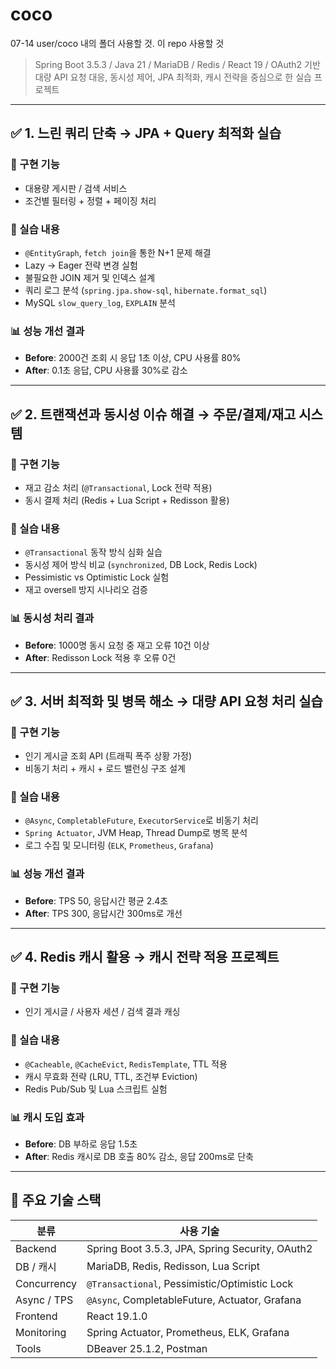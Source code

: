 # coco
07-14 user/coco 내의 폴더 사용할 것. 이 repo 사용할 것

> Spring Boot 3.5.3 / Java 21 / MariaDB / Redis / React 19 / OAuth2 기반  
> 대량 API 요청 대응, 동시성 제어, JPA 최적화, 캐시 전략을 중심으로 한 실습 프로젝트

---

## ✅ 1. 느린 쿼리 단축 → **JPA + Query 최적화 실습**

### 📌 구현 기능
- 대용량 게시판 / 검색 서비스
- 조건별 필터링 + 정렬 + 페이징 처리

### 🧪 실습 내용
- `@EntityGraph`, `fetch join`을 통한 N+1 문제 해결
- Lazy → Eager 전략 변경 실험
- 불필요한 JOIN 제거 및 인덱스 설계
- 쿼리 로그 분석 (`spring.jpa.show-sql`, `hibernate.format_sql`)
- MySQL `slow_query_log`, `EXPLAIN` 분석

### 📊 성능 개선 결과
- **Before**: 2000건 조회 시 응답 1초 이상, CPU 사용률 80%
- **After**: 0.1초 응답, CPU 사용률 30%로 감소

---

## ✅ 2. 트랜잭션과 동시성 이슈 해결 → **주문/결제/재고 시스템**

### 📌 구현 기능
- 재고 감소 처리 (`@Transactional`, Lock 전략 적용)
- 동시 결제 처리 (Redis + Lua Script + Redisson 활용)

### 🧪 실습 내용
- `@Transactional` 동작 방식 심화 실습
- 동시성 제어 방식 비교 (`synchronized`, DB Lock, Redis Lock)
- Pessimistic vs Optimistic Lock 실험
- 재고 oversell 방지 시나리오 검증

### 📊 동시성 처리 결과
- **Before**: 1000명 동시 요청 중 재고 오류 10건 이상
- **After**: Redisson Lock 적용 후 오류 0건

---

## ✅ 3. 서버 최적화 및 병목 해소 → **대량 API 요청 처리 실습**

### 📌 구현 기능
- 인기 게시글 조회 API (트래픽 폭주 상황 가정)
- 비동기 처리 + 캐시 + 로드 밸런싱 구조 설계

### 🧪 실습 내용
- `@Async`, `CompletableFuture`, `ExecutorService`로 비동기 처리
- `Spring Actuator`, JVM Heap, Thread Dump로 병목 분석
- 로그 수집 및 모니터링 (`ELK`, `Prometheus`, `Grafana`)

### 📊 성능 개선 결과
- **Before**: TPS 50, 응답시간 평균 2.4초
- **After**: TPS 300, 응답시간 300ms로 개선

---

## ✅ 4. Redis 캐시 활용 → **캐시 전략 적용 프로젝트**

### 📌 구현 기능
- 인기 게시글 / 사용자 세션 / 검색 결과 캐싱

### 🧪 실습 내용
- `@Cacheable`, `@CacheEvict`, `RedisTemplate`, TTL 적용
- 캐시 무효화 전략 (LRU, TTL, 조건부 Eviction)
- Redis Pub/Sub 및 Lua 스크립트 실험

### 📊 캐시 도입 효과
- **Before**: DB 부하로 응답 1.5초
- **After**: Redis 캐시로 DB 호출 80% 감소, 응답 200ms로 단축

---

## 🔧 주요 기술 스택

| 분류         | 사용 기술 |
|--------------|-----------|
| Backend      | Spring Boot 3.5.3, JPA, Spring Security, OAuth2 |
| DB / 캐시     | MariaDB, Redis, Redisson, Lua Script |
| Concurrency  | `@Transactional`, Pessimistic/Optimistic Lock |
| Async / TPS  | `@Async`, CompletableFuture, Actuator, Grafana |
| Frontend     | React 19.1.0 |
| Monitoring   | Spring Actuator, Prometheus, ELK, Grafana |
| Tools        | DBeaver 25.1.2, Postman |
